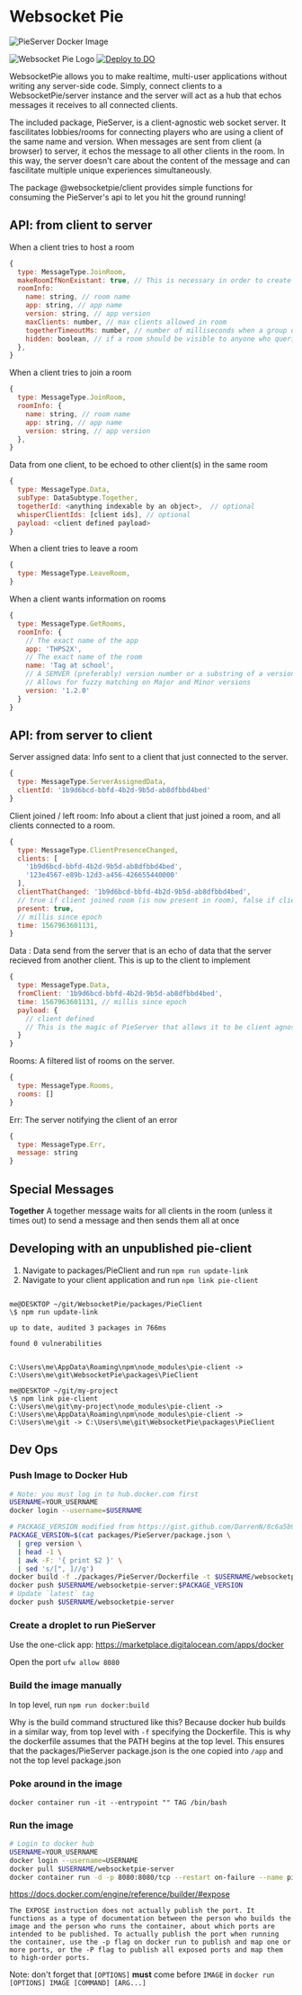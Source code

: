 # Websocket Pie
![PieServer Docker Image](https://img.shields.io/docker/v/jdoleary1991/websocket-pie?label=Docker)

![Websocket Pie Logo](logo.png)
[![Deploy to DO](https://www.deploytodo.com/do-btn-blue.svg)](https://cloud.digitalocean.com/apps/new?repo=https://github.com/jdoleary/WebsocketPie/tree/master)

WebsocketPie allows you to make realtime, multi-user applications without writing any server-side code.  Simply, connect clients to a WebsocketPie/server instance and the server will act as a hub that echos messages it receives to all connected clients.


The included package, PieServer, is a client-agnostic web socket server. It fascilitates lobbies/rooms for connecting players who are using a client of the same name and version. When messages are sent from client (a browser) to server, it echos the message to all other clients in the room. In this way, the server doesn't care about the content of the message and can fascilitate multiple unique experiences simultaneously.

The package @websocketpie/client provides simple functions for consuming the PieServer's api to let you hit the ground running!

## API: from client to server

When a client tries to host a room

```js
{
  type: MessageType.JoinRoom,
  makeRoomIfNonExistant: true, // This is necessary in order to create a new room, without it, if the room does not exist, the client will get an error message (which may be desirable) so that they do not accidentally create a 2nd, new room while trying to join a friend's room with a typo in it for example.
  roomInfo:
    name: string, // room name
    app: string, // app name
    version: string, // app version
    maxClients: number, // max clients allowed in room
    togetherTimeoutMs: number, // number of milliseconds when a group of together messages echos without waiting for the remainder of the clients to send a together message
    hidden: boolean, // if a room should be visible to anyone who queries the rooms
  },
}
```

When a client tries to join a room

```js
{
  type: MessageType.JoinRoom,
  roomInfo: {
    name: string, // room name
    app: string, // app name
    version: string, // app version
  },
}
```

Data from one client, to be echoed to other client(s) in the same room

```js
{
  type: MessageType.Data,
  subType: DataSubtype.Together,
  togetherId: <anything indexable by an object>,  // optional
  whisperClientIds: [client ids], // optional
  payload: <client defined payload>
}
```

When a client tries to leave a room

```js
{
  type: MessageType.LeaveRoom,
}
```

When a client wants information on rooms

```js
{
  type: MessageType.GetRooms,
  roomInfo: {
    // The exact name of the app
    app: 'THPS2X',
    // The exact name of the room
    name: 'Tag at school',
    // A SEMVER (preferably) version number or a substring of a version number.
    // Allows for fuzzy matching on Major and Minor versions
    version: '1.2.0'
  }
}
```

## API: from server to client

Server assigned data: Info sent to a client that just connected to the server.

```js
{
  type: MessageType.ServerAssignedData,
  clientId: '1b9d6bcd-bbfd-4b2d-9b5d-ab8dfbbd4bed'
}
```

Client joined / left room: Info about a client that just joined a room, and all clients connected to a room.

```js
{
  type: MessageType.ClientPresenceChanged,
  clients: [
    '1b9d6bcd-bbfd-4b2d-9b5d-ab8dfbbd4bed',
    '123e4567-e89b-12d3-a456-426655440000'
  ],
  clientThatChanged: '1b9d6bcd-bbfd-4b2d-9b5d-ab8dfbbd4bed',
  // true if client joined room (is now present in room), false if client left room (is no longer present in room)
  present: true,
  // millis since epoch
  time: 1567963601131,
}
```

Data : Data send from the server that is an echo of data that the server recieved from another client. This is up to the client to implement

```js
{
  type: MessageType.Data,
  fromClient: '1b9d6bcd-bbfd-4b2d-9b5d-ab8dfbbd4bed',
  time: 1567963601131, // millis since epoch
  payload: {
    // client defined
    // This is the magic of PieServer that allows it to be client agnostic
  }
}
```

Rooms: A filtered list of rooms on the server.

```js
{
  type: MessageType.Rooms,
  rooms: []
}
```

Err: The server notifying the client of an error

```js
{
  type: MessageType.Err,
  message: string
}
```

## Special Messages

**Together**
A together message waits for all clients in the room (unless it times out)
to send a message and then sends them all at once

## Developing with an unpublished pie-client

1. Navigate to packages/PieClient and run `npm run update-link`
2. Navigate to your client application and run `npm link pie-client`

```

me@DESKTOP ~/git/WebsocketPie/packages/PieClient
\$ npm run update-link

up to date, audited 3 packages in 766ms

found 0 vulnerabilities


C:\Users\me\AppData\Roaming\npm\node_modules\pie-client -> C:\Users\me\git\WebsocketPie\packages\PieClient

me@DESKTOP ~/git/my-project
\$ npm link pie-client
C:\Users\me\git\my-project\node_modules\pie-client -> C:\Users\me\AppData\Roaming\npm\node_modules\pie-client -> C:\Users\me\git -> C:\Users\me\git\WebsocketPie\packages\PieClient

```

## Dev Ops

### Push Image to Docker Hub

```bash
# Note: you must log in to hub.docker.com first
USERNAME=YOUR_USERNAME
docker login --username=$USERNAME

# PACKAGE_VERSION modified from https://gist.github.com/DarrenN/8c6a5b969481725a4413
PACKAGE_VERSION=$(cat packages/PieServer/package.json \
  | grep version \
  | head -1 \
  | awk -F: '{ print $2 }' \
  | sed 's/[", ]//g')
docker build -f ./packages/PieServer/Dockerfile -t $USERNAME/websocketpie-server:$PACKAGE_VERSION .
docker push $USERNAME/websocketpie-server:$PACKAGE_VERSION
# Update `latest` tag
docker push $USERNAME/websocketpie-server
```

### Create a droplet to run PieServer

Use the one-click app:
https://marketplace.digitalocean.com/apps/docker

Open the port
`ufw allow 8080`

### Build the image manually

In top level, run `npm run docker:build`

Why is the build command structured like this? Because docker hub builds in a similar way, from
top level with `-f` specifying the Dockerfile. This is why the dockerfile assumes that the PATH begins at the top level. This ensures that the packages/PieServer package.json is the one copied into `/app` and not the top level
package.json

### Poke around in the image

`docker container run -it --entrypoint "" TAG /bin/bash`

### Run the image

```sh
# Login to docker hub
USERNAME=YOUR_USERNAME
docker login --username=USERNAME
docker pull $USERNAME/websocketpie-server
docker container run -d -p 8080:8080/tcp --restart on-failure --name pie $USERNAME/websocketpie-server:latest
```

https://docs.docker.com/engine/reference/builder/#expose

```
The EXPOSE instruction does not actually publish the port. It functions as a type of documentation between the person who builds the image and the person who runs the container, about which ports are intended to be published. To actually publish the port when running the container, use the -p flag on docker run to publish and map one or more ports, or the -P flag to publish all exposed ports and map them to high-order ports.
```

Note: don't forget that `[OPTIONS]` **must** come before `IMAGE` in `docker run [OPTIONS] IMAGE [COMMAND] [ARG...]`
